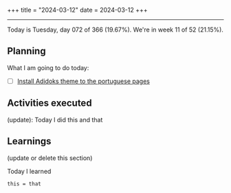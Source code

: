 +++
title = "2024-03-12"
date = 2024-03-12
+++

---

Today is Tuesday, day 072 of 366 (19.67%). We're in week 11 of 52 (21.15%).

## Planning

What I am going to do today:

- [ ] [Install Adidoks theme to the portuguese pages](https://github.com/OmnicodeSolutions/worklog-luisa/issues/4)

## Activities executed

(update): Today I did this and that

## Learnings

(update or delete this section)

Today I learned
```
this = that
```
